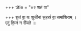 +++
title = "०२ शतं वा"

+++
श॒तं वा॒ यः शुची॑नां स॒हस्रं॑ वा॒ समा॑शिराम् ।  
एदु॑ नि॒म्नं न री॑यते ॥